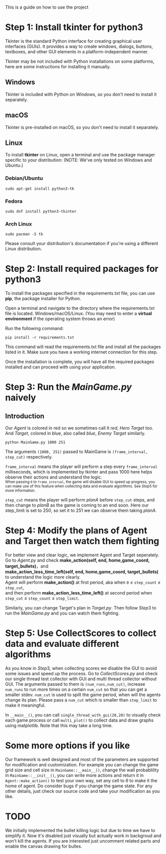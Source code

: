 This is a guide on how to use the project
# Step 1: Install tkinter for python3
Tkinter is the standard Python interface for creating graphical user interfaces (GUIs). It provides a way to create windows, dialogs, buttons, textboxes, and other GUI elements in a platform-independent manner. 

Tkinter may be not included with Python installations on some platforms, here are some instructions for
installing it manually.

## Windows

Tkinter is included with Python on Windows, so you don't need to install it separately.

## macOS

Tkinter is pre-installed on macOS, so you don't need to install it separately.

## Linux

To install **tkinter** on Linux, open a terminal and use the package manager specific to your distribution:
(NOTE: We've only tested on Windows and Ubuntu.)
### Debian/Ubuntu
```shell
sudo apt-get install python3-tk
```
### Fedora
```shell
sudo dnf install python3-tkinter
```
### Arch Linux
```shell
sudo pacman -S tk
```
Please consult your distribution's documentation if you're using a different Linux distribution.

# Step 2: Install required packages for python3

To install the packages specified in the requirements.txt file, you can use **pip**, the package installer for Python.

Open a terminal and navigate to the directory where the requirements.txt file is located.
Windows/macOS/Linux.
(You may need to enter a **virtual environment** if the operating system throws an error)

Run the following command:
```shell
pip install -r requirements.txt
```
This command will read the requirements.txt file and install all the packages listed in it. Make sure you have a working internet connection for this step.

Once the installation is complete, you will have all the required packages installed and can proceed with using your application.

# Step 3: Run the *MainGame.py* naively

## Introduction
Our *Agent* is colored in red so we sometimes call it *red*, *Hero Target* too.  
And *Target*, colored in blue, also called *blue*, *Enemy Target* similarly. 
```shell
python MainGame.py 1000 251
```
The arguments `(1000, 251)` passed to MainGame is `(frame_interval, step_cut)` respectively.

`frame_interval` means the  player will perform a step every `frame_interval` milliseconds, which is implemented by tkinter and pass 1000 here helps observe their actions and understand the logic.  
<sub>
When passing `0` to `frame_interval`, the game will disable GUI to speed up progress, you can make use of this feature when collecting data and evaluate algorithms. See $Step5$ for more information.</sub>

`step_cut` means the  player will perform $planA$ before `step_cut` steps, and then change to $planB$ as the game is coming to an end soon.
Here our step_limit is set to 250, so set it to 251 we can observe them taking $planA$.

# Step 4: Modify the plans of Agent and Target then watch them fighting
For better view and clear logic, we implement Agent and Target seperately.  
Go to *Agent.py* and check **make_action(self, end, home,game_coord, target_bullets)**，and   
**make_action_less_time_left(self, end, home,game_coord, target_bullets)** to understand the logic more clearly.  
Agent will perform **make_action()** at first period, aka when `0` ≤ `step_count` ≤ `step_cut`,  
and then perform **make_action_less_time_left()** at second period when `step_cut` ≤ `step_count` ≤ `step_limit`.

Similarly, you can change Target's plan in *Target.py*.
Then follow $Step3$ to run the *MainGame.py* and you can watch them fighting.
# Step 5: Use CollectScores to collect data and evaluate different algorithms
As you know in $Step3$, when collecting scores we disable the GUI to avoid some issues and speed up the process.
Go to *CollectScores.py* and check our single thread test collector with GUI and multi thread collector without GUI. 
The arguments passed to them is `(num_runs,num_cut)`, increase `num_runs` to run more times on a certain `num_cut` so that you can get a smaller stdev. `num_cut` is used to spilt the game period, when will the agents change its plan. Please pass a `num_cut` which is smaller than `step_limit` to make it meaningful.

In `__main__()`, you can call `single_thread_with_gui(20,20)` to visually check each game process or call `multi_plot()` to collect data and draw graphs using matplotlib. Note that this may take a long time.
# Some more options if you like
Our framework is well designed and most of the parameters are supported for modification and customization.
For example you can change the game grid size and cell size in `MainGame::__main__()`, change the wall probablility in `MainGame::__init__()`, you can write more actions and return it in `Agent::make_action()` to test your own way, set any cell to *6* to make it the home of agent. Do consider bugs if you change the game state. For any other details, just check our source code and take your modification as you like.

# TODO
We initially implemented the bullet killing logic but due to time we have to simplify it. Now it's disabled just visually but actually work in backgroud and won't kill the agents. If you are interested just uncomment related parts and enable the canvas drawing for bulles. 